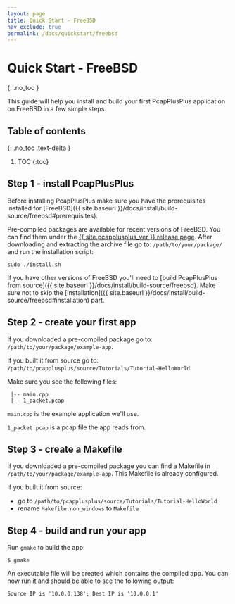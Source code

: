 ```yaml
---
layout: page
title: Quick Start - FreeBSD
nav_exclude: true
permalink: /docs/quickstart/freebsd
---
```


# Quick Start - FreeBSD
{: .no_toc }

This guide will help you install and build your first PcapPlusPlus application on FreeBSD in a few simple steps.

## Table of contents
{: .no_toc .text-delta }

1. TOC
{:toc}

## Step 1 - install PcapPlusPlus

Before installing PcapPlusPlus make sure you have the prerequisites installed for [FreeBSD]({{ site.baseurl }}/docs/install/build-source/freebsd#prerequisites).

Pre-compiled packages are available for recent versions of FreeBSD. You can find them under the [{{ site.pcapplusplus_ver }} release page](https://github.com/seladb/PcapPlusPlus/releases/tag/{{site.pcapplusplus_ver}}). After downloading and extracting the archive file go to: `/path/to/your/package/` and run the installation script:

```shell
sudo ./install.sh
```

If you have other versions of FreeBSD you'll need to [build PcapPlusPlus from source]({{ site.baseurl }}/docs/install/build-source/freebsd). Make sure not to skip the [installation]({{ site.baseurl }}/docs/install/build-source/freebsd#installation) part.

## Step 2 - create your first app

If you downloaded a pre-compiled package go to: `/path/to/your/package/example-app`.

If you built it from source go to: `/path/to/pcapplusplus/source/Tutorials/Tutorial-HelloWorld`.

Make sure you see the following files:

```shell
 |-- main.cpp
 |-- 1_packet.pcap
```

`main.cpp` is the example application we'll use.

`1_packet.pcap` is a pcap file the app reads from.

## Step 3 - create a Makefile

If you downloaded a pre-compiled package you can find a Makefile in `/path/to/your/package/example-app`. This Makefile is already configured.

If you built it from source:

- go to `/path/to/pcapplusplus/source/Tutorials/Tutorial-HelloWorld`
- rename `Makefile.non_windows` to `Makefile`

## Step 4 - build and run your app

Run `gmake` to build the app:

```shell
$ gmake
```

An executable file will be created which contains the compiled app. You can now run it and should be able to see the following output:

```shell
Source IP is '10.0.0.138'; Dest IP is '10.0.0.1'
```